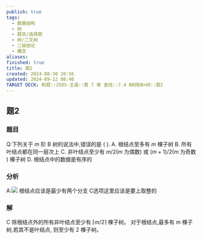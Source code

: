 ```yaml
---
publish: true
tags:
  - 数据结构
  - 树
  - 题目/选择题
  - 树/二叉树
  - 二级结论
  - 概念
aliases: 
finished: true
title: 题2
created: 2024-08-30 20:56
updated: 2024-09-12 08:40
TARGET DECK: 刷题::25DS-王道::第 7 章 查找::7.4 B树和B+树::题2
---
```

## 题2
### 题目
Q:下列关于 $m$ 阶 B 树的说法中,错误的是 ( ).
A. 根结点至多有 $m$ 棵子树
B. 所有叶结点都在同一层次上
C. 非叶结点至少有 $m/2(m$ 为偶数) 或 $( {m + 1}) /2(m$ 为奇数 $)$ 棵子树
D. 根结点中的数据是有序的
### 分析
A:![](https://img.hwenyi.tech/202409121636153.webp)
根结点应该是最少有两个分支
C选项这里应该是要上取整的
### 解
C
除根结点外的所有非叶结点至少有 $\lceil m/2\rceil$ 棵子树。
对于根结点,最多有 $m$ 棵子树,若其不是叶结点, 则至少有 2 棵子树。


